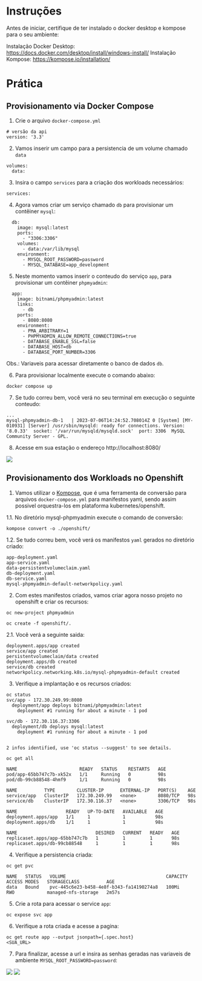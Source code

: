 # Instruções

Antes de iniciar, certifique de ter instalado o docker desktop e kompose para o seu ambiente:

Instalação Docker Desktop: https://docs.docker.com/desktop/install/windows-install/
Instalação Kompose: https://kompose.io/installation/

# Prática

## Provisionamento via Docker Compose

1. Crie o arquivo ```docker-compose.yml```

```
# versão da api
version: '3.3'
```

2. Vamos inserir um campo para a persistencia de um volume chamado ```data```

```
volumes:
  data:
```
3. Insira o campo ```services``` para a criação dos workloads necessários:

```
services:
```

4. Agora vamos criar um serviço chamado ```db``` para provisionar um contêiner ```mysql```:

```
  db:
    image: mysql:latest
    ports:
      - "3306:3306"
    volumes:
      - data:/var/lib/mysql
    environment:
      - MYSQL_ROOT_PASSWORD=password
      - MYSQL_DATABASE=app_development
```

5. Neste momento vamos inserir o conteudo do serviço ```app```, para provisionar um contêiner ```phpmyadmin```:

```
  app:
    image: bitnami/phpmyadmin:latest
    links:
      - db
    ports:
      - 8080:8080
    environment:
      - PMA_ARBITRARY=1
      - PHPMYADMIN_ALLOW_REMOTE_CONNECTIONS=true
      - DATABASE_ENABLE_SSL=false
      - DATABASE_HOST=db
      - DATABASE_PORT_NUMBER=3306
```
Obs.: Variaveis para acessar diretamente o banco de dados ```db```.

6. Para provisionar localmente execute o comando abaixo:

```
docker compose up
```

7. Se tudo correu bem, você verá no seu terminal em execução o seguinte conteudo:

```
...
mysql-phpmyadmin-db-1   | 2023-07-06T14:24:52.708014Z 0 [System] [MY-010931] [Server] /usr/sbin/mysqld: ready for connections. Version: '8.0.33'  socket: '/var/run/mysqld/mysqld.sock'  port: 3306  MySQL Community Server - GPL.
```

8. Acesse em sua estação o endereço http://localhost:8080/

![](images/phpmyadmin_local.png?raw=true)

## Provisionamento dos Workloads no Openshift

1. Vamos utilizar o [Kompose](https://kompose.io/), que é uma ferramenta de conversão para arquivos ```docker-compose.yml``` para manifestos yaml, sendo assim possivel orquestra-los em plataforma kubernetes/openshift.

1.1. No diretório mysql-phpmyadmin execute o comando de conversão:

```
kompose convert -o ./openshift/
```

1.2. Se tudo correu bem, você verá os manifestos ```yaml``` gerados no diretório criado:

```
app-deployment.yaml
app-service.yaml
data-persistentvolumeclaim.yaml
db-deployment.yaml
db-service.yaml
mysql-phpmyadmin-default-networkpolicy.yaml
```

2. Com estes manifestos criados, vamos criar agora nosso projeto no openshift e criar os recursos:

```
oc new-project phpmyadmin

oc create -f openshift/.
```
2.1. Você verá a seguinte saida:
```
deployment.apps/app created
service/app created
persistentvolumeclaim/data created
deployment.apps/db created
service/db created
networkpolicy.networking.k8s.io/mysql-phpmyadmin-default created
```

3. Verifique a implantação e os recursos criados:

```
oc status
svc/app - 172.30.249.99:8080
  deployment/app deploys bitnami/phpmyadmin:latest
    deployment #1 running for about a minute - 1 pod

svc/db - 172.30.116.37:3306
  deployment/db deploys mysql:latest
    deployment #1 running for about a minute - 1 pod


2 infos identified, use 'oc status --suggest' to see details.
```

```
oc get all

NAME                       READY   STATUS    RESTARTS   AGE
pod/app-65bb747c7b-xk52x   1/1     Running   0          98s
pod/db-99cb88548-4hmf9     1/1     Running   0          98s

NAME          TYPE        CLUSTER-IP      EXTERNAL-IP   PORT(S)    AGE
service/app   ClusterIP   172.30.249.99   <none>        8080/TCP   98s
service/db    ClusterIP   172.30.116.37   <none>        3306/TCP   98s

NAME                  READY   UP-TO-DATE   AVAILABLE   AGE
deployment.apps/app   1/1     1            1           98s
deployment.apps/db    1/1     1            1           98s

NAME                             DESIRED   CURRENT   READY   AGE
replicaset.apps/app-65bb747c7b   1         1         1       98s
replicaset.apps/db-99cb88548     1         1         1       98s
```

4. Verifique a persistencia criada:

```
oc get pvc

NAME   STATUS   VOLUME                                     CAPACITY   ACCESS MODES   STORAGECLASS          AGE
data   Bound    pvc-445c6e23-b458-4e8f-b343-fa14190274a8   100Mi      RWO            managed-nfs-storage   2m57s 
```

5. Crie a rota para acessar o service ```app```:

```
oc expose svc app
```

6. Verifique a rota criada e acesse a pagina:
```
oc get route app --output jsonpath={.spec.host}
<SUA_URL>
```

7. Para finalizar, acesse a url e insira as senhas geradas nas variaveis de ambiente ```MYSQL_ROOT_PASSWORD=password```:

![](images/phpmyadmin_openshift.png?raw=true)
![](images/phpmyadmin_login.png?raw=true)

